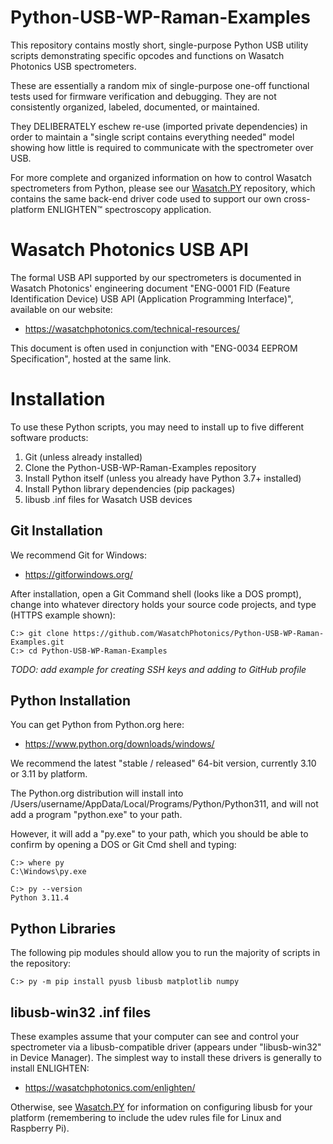 # Python-USB-WP-Raman-Examples

This repository contains mostly short, single-purpose Python USB utility scripts 
demonstrating specific opcodes and functions on Wasatch Photonics USB 
spectrometers.

These are essentially a random mix of single-purpose one-off functional tests 
used for firmware verification and debugging.  They are not consistently
organized, labeled, documented, or maintained.

They DELIBERATELY eschew re-use (imported private dependencies) in order to 
maintain a "single script contains everything needed" model showing how little is 
required to communicate with the spectrometer over USB.

For more complete and organized information on how to control Wasatch
spectrometers from Python, please see our 
[Wasatch.PY](https://github.com/WasatchPhotonics/Wasatch.PY) repository,
which contains the same back-end driver code used to support our own 
cross-platform ENLIGHTEN&trade; spectroscopy application.

# Wasatch Photonics USB API

The formal USB API supported by our spectrometers is documented in Wasatch 
Photonics' engineering document "ENG-0001 FID (Feature Identification Device)
USB API (Application Programming Interface)", available on our website:

- https://wasatchphotonics.com/technical-resources/

This document is often used in conjunction with "ENG-0034 EEPROM Specification",
hosted at the same link.

# Installation

To use these Python scripts, you may need to install up to five different
software products:

1. Git (unless already installed)
2. Clone the Python-USB-WP-Raman-Examples repository
3. Install Python itself (unless you already have Python 3.7+ installed)
4. Install Python library dependencies (pip packages)
5. libusb .inf files for Wasatch USB devices

## Git Installation

We recommend Git for Windows:

- https://gitforwindows.org/

After installation, open a Git Command shell (looks like a DOS prompt), change
into whatever directory holds your source code projects, and type (HTTPS
example shown):

    C:> git clone https://github.com/WasatchPhotonics/Python-USB-WP-Raman-Examples.git
    C:> cd Python-USB-WP-Raman-Examples

_TODO: add example for creating SSH keys and adding to GitHub profile_

## Python Installation

You can get Python from Python.org here:

- https://www.python.org/downloads/windows/

We recommend the latest "stable / released" 64-bit version, currently
3.10 or 3.11 by platform.

The Python.org distribution will install into /Users/username/AppData/Local/Programs/Python/Python311,
and will not add a program "python.exe" to your path.

However, it will add a "py.exe" to your path, which you should be able to confirm
by opening a DOS or Git Cmd shell and typing:

    C:> where py
    C:\Windows\py.exe
    
    C:> py --version
    Python 3.11.4

## Python Libraries

The following pip modules should allow you to run the majority of scripts
in the repository:

    C:> py -m pip install pyusb libusb matplotlib numpy

## libusb-win32 .inf files

These examples assume that your computer can see and control your spectrometer
via a libusb-compatible driver (appears under "libusb-win32" in Device Manager).
The simplest way to install these drivers is generally to install ENLIGHTEN:

- https://wasatchphotonics.com/enlighten/

Otherwise, see [Wasatch.PY](https://github.com/WasatchPhotonics/Wasatch.PY) for
information on configuring libusb for your platform (remembering to include the
udev rules file for Linux and Raspberry Pi).
